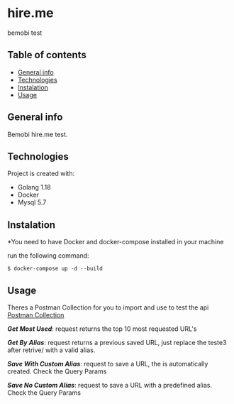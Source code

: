 # hire.me
bemobi test

## Table of contents
* [General info](#general-info)
* [Technologies](#technologies)
* [Instalation](#instalation)
* [Usage](#usage)

## General info
Bemobi hire.me test.

## Technologies
Project is created with:
* Golang 1.18
* Docker
* Mysql 5.7

## Instalation
*You need to have Docker and docker-compose installed in your machine

run the following command:
```
$ docker-compose up -d --build
```

## Usage
Theres a Postman Collection for you to import and use to test the api [Postman Collection](Hire.me.postman_collection.json)

***Get Most Used***: request returns the top 10 most requested URL's

***Get By Alias***: request returns a previous saved URL, just replace the teste3 after retrive/ with a valid alias.

***Save With Custom Alias***: request to save a URL, the is automatically created. Check the Query Params


***Save No Custom Alias***: request to save a URL with a predefined alias. Check the Query Params
